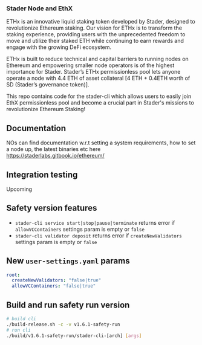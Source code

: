 ### Stader Node and EthX

ETHx is an innovative liquid staking token developed by Stader, designed to revolutionize Ethereum staking. Our vision for ETHx is to transform the staking experience, providing users with the unprecedented freedom to move and utilize their staked ETH while continuing to earn rewards and engage with the growing DeFi ecosystem.

ETHx is built to reduce technical and capital barriers to running nodes on Ethereum and empowering smaller node operators is of the highest importance for Stader. Stader’s ETHx permissionless pool lets anyone operate a node with 4.4 ETH of asset collateral [4 ETH + 0.4ETH worth of SD (Stader’s governance token)]. 

This repo contains code for the stader-cli which allows users to easily join EthX permissionless pool and become a crucial part in Stader's missions to revolutionize Ethereum Staking!

## Documentation

NOs can find documentation w.r.t setting a system requirements, how to set a node up, the latest binaries etc here https://staderlabs.gitbook.io/ethereum/

## Integration testing

Upcoming

## Safety version features
- `stader-cli service start|stop|pause|terminate` returns error if `allowVCContainers` settings param is empty or `false`
- `stader-cli validator deposit` returns error if `createNewValidators` settings param is empty or `false`

## New `user-settings.yaml` params
```yaml
root:
  createNewValidators: "false|true"
  allowVCContainers: "false|true"
```

## Build and run safety run version
```bash
# build cli
./build-release.sh -c -v v1.6.1-safety-run
# run cli
./build/v1.6.1-safety-run/stader-cli-[arch] [args] 
```
